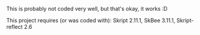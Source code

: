 This is probably not coded very well, but that's okay, it works :D

This project requires (or was coded with):
  Skript 2.11.1,
  SkBee 3.11.1,
  Skript-reflect 2.6
